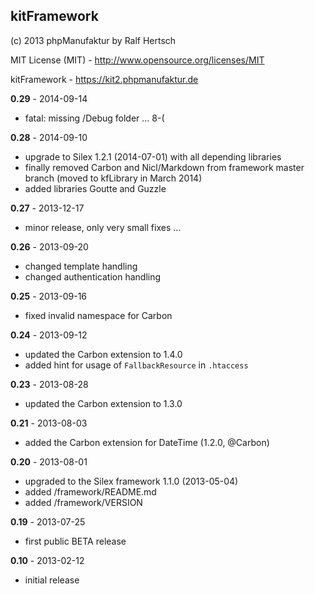 ## kitFramework

(c) 2013 phpManufaktur by Ralf Hertsch

MIT License (MIT) - <http://www.opensource.org/licenses/MIT>

kitFramework - <https://kit2.phpmanufaktur.de>

**0.29** - 2014-09-14

* fatal: missing /Debug folder ... 8-(

**0.28** - 2014-09-10

* upgrade to Silex 1.2.1 (2014-07-01) with all depending libraries
* finally removed Carbon and Nicl/Markdown from framework master branch (moved to kfLibrary in March 2014)
* added libraries Goutte and Guzzle

**0.27** - 2013-12-17

* minor release, only very small fixes ...

**0.26** - 2013-09-20

* changed template handling
* changed authentication handling

**0.25** - 2013-09-16

* fixed invalid namespace for Carbon 

**0.24** - 2013-09-12

* updated the Carbon extension to 1.4.0
* added hint for usage of `FallbackResource` in `.htaccess`

**0.23** - 2013-08-28

* updated the Carbon extension to 1.3.0

**0.21** - 2013-08-03

* added the Carbon extension for DateTime (1.2.0, @Carbon)

**0.20** - 2013-08-01

* upgraded to the Silex framework 1.1.0 (2013-05-04)
* added /framework/README.md
* added /framework/VERSION

**0.19** - 2013-07-25

* first public BETA release

**0.10** - 2013-02-12

* initial release